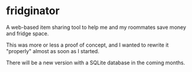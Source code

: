 # fridginator
A web-based item sharing tool to help me and my roommates save money and fridge space.

This was more or less a proof of concept, and I wanted to rewrite it "properly"
almost as soon as I started.

There will be a new version with a SQLite database in the coming months.
